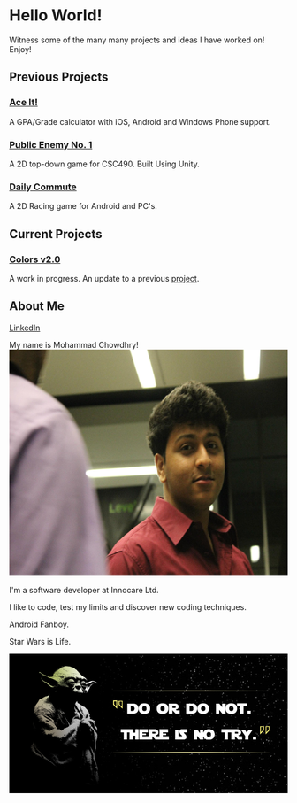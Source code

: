 # Hello World!

Witness some of the many many projects and ideas I have worked on! Enjoy!

## Previous Projects

### [Ace It!](ace_it.md)

A GPA/Grade calculator with iOS, Android and Windows Phone support.

### [Public Enemy No. 1](public_enemy.md)

A 2D top-down game for CSC490. Built Using Unity. 

### [Daily Commute](daily_commute.md)

A 2D Racing game for Android and PC's.

## Current Projects

### [Colors v2.0](https://github.com/iqtedar123/Colors-2.0)

A work in progress. An update to a previous [project](https://github.com/iqtedar123/Whats-the-color).

## About Me
[LinkedIn](https://www.linkedin.com/in/mohammad-chowdhry-74baba10a/)

My name is Mohammad Chowdhry! ![](/Miscellaneous_Screens/profile_picture.png)

I'm a software developer at Innocare Ltd. 

I like to code, test my limits and discover new coding techniques. 

Android Fanboy. 

Star Wars is Life. 

![](/Miscellaneous_Screens/yoda.png)


